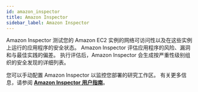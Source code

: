 ```yaml
---
id: amazon_inspector
title: Amazon Inspector
sidebar_label: Amazon Inspector
---
```


Amazon Inspector 测试您的 Amazon EC2 实例的网络可访问性以及在这些实例上运行的应用程序的安全状态。 Amazon Inspector 评估应用程序的风险、漏洞和与最佳实践的偏差。 执行评估后，Amazon Inspector 会生成按严重性级别组织的安全发现的详细列表。

您可以手动配置 Amazon Inspector 以监控您部署的研究工作区。 有关更多信息，请参阅 [**Amazon Inspector 用户指南**](https://docs.aws.amazon.com/inspector/latest/userguide/inspector_introduction.html)。